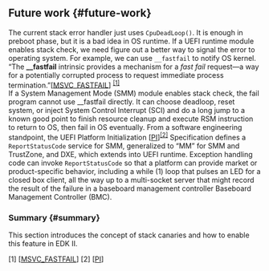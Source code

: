 <!--- @file
   Stack Canaries - Future work

  Copyright (c) 2018, Intel Corporation. All rights reserved.<BR>

  Redistribution and use in source (original document form) and 'compiled'
  forms (converted to PDF, epub, HTML and other formats) with or without
  modification, are permitted provided that the following conditions are met:

  1) Redistributions of source code (original document form) must retain the
     above copyright notice, this list of conditions and the following
     disclaimer as the first lines of this file unmodified.

  2) Redistributions in compiled form (transformed to other DTDs, converted to
     PDF, epub, HTML and other formats) must reproduce the above copyright
     notice, this list of conditions and the following disclaimer in the
     documentation and/or other materials provided with the distribution.

  THIS DOCUMENTATION IS PROVIDED BY TIANOCORE PROJECT "AS IS" AND ANY EXPRESS OR
  IMPLIED WARRANTIES, INCLUDING, BUT NOT LIMITED TO, THE IMPLIED WARRANTIES OF
  MERCHANTABILITY AND FITNESS FOR A PARTICULAR PURPOSE ARE DISCLAIMED. IN NO
  EVENT SHALL TIANOCORE PROJECT  BE LIABLE FOR ANY DIRECT, INDIRECT, INCIDENTAL,
  SPECIAL, EXEMPLARY, OR CONSEQUENTIAL DAMAGES (INCLUDING, BUT NOT LIMITED TO,
  PROCUREMENT OF SUBSTITUTE GOODS OR SERVICES; LOSS OF USE, DATA, OR PROFITS;
  OR BUSINESS INTERRUPTION) HOWEVER CAUSED AND ON ANY THEORY OF LIABILITY,
  WHETHER IN CONTRACT, STRICT LIABILITY, OR TORT (INCLUDING NEGLIGENCE OR
  OTHERWISE) ARISING IN ANY WAY OUT OF THE USE OF THIS DOCUMENTATION, EVEN IF
  ADVISED OF THE POSSIBILITY OF SUCH DAMAGE.

-->

## Future work {#future-work}

The current stack error handler just uses `CpuDeadLoop()`. It is enough in preboot phase, but it is a bad idea in OS runtime. If a UEFI runtime module enables stack check, we need figure out a better way to signal the error to operating system. For example, we can use `__fastfail` to notify OS kernel. “The **__fastfail** intrinsic provides a mechanism for a _fast fail_ request—a way for a potentially corrupted process to request immediate process termination.”[[MSVC_FASTFAIL](https://msdn.microsoft.com/en-us/library/dn774154.aspx)] <sup>[[1]](#footnote1)</sup>  
If a System Management Mode (SMM) module enables stack check, the fail program cannot use __fastfail directly. It can choose deadloop, reset system, or inject System Control Interrupt (SCI) and do a long jump to a known good point to finish resource cleanup and execute RSM instruction to return to OS, then fail in OS eventually. From a software engineering standpoint, the UEFI Platform Initialization [[PI](http://www.uefi.org/sites/default/files/resources/PI%201.5.zip)]<sup>[[2]](#footnote2)</sup>  Specification defines a `ReportStatusCode` service for SMM, generalized to “MM” for SMM and TrustZone, and DXE, which extends into UEFI runtime. Exception handling code can invoke `ReportStatusCode` so that a platform can provide market or product-specific behavior, including a while (1) loop that pulses an LED for a closed box client, all the way up to a multi-socket server that might record the result of the failure in a baseboard management controller Baseboard Management Controller (BMC).

### Summary {#summary}

This section introduces the concept of stack canaries and how to enable this feature in EDK II.

<a name="footnote1">[1]</a> [[MSVC_FASTFAIL](https://msdn.microsoft.com/en-us/library/dn774154.aspx)]
<a name="footnote2">[2]</a> [[PI](http://www.uefi.org/sites/default/files/resources/PI%201.5.zip)]
